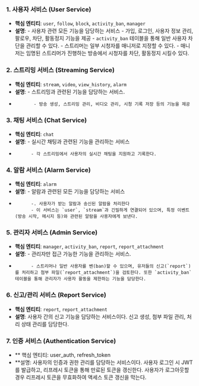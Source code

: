 ### 1. **사용자 서비스 (User Service)**
   - **핵심 엔티티**: `user`, `follow`, `block`, `activity_ban`, `manager`
   - **설명**: - 사용자 관련 모든 기능을 담당하는 서비스
               - 가입, 로그인, 사용자 정보 관리, 팔로우, 차단, 활동정지 기능을 제공
               - `activity_ban` 테이블을 통해 일반 사용자 차단을 관리할 수 있다.
               - 스트리머는 일부 시청자를 매니저로 지정할 수 있다.
               - 매니저는 임명된 스트리머가 진행하는 방송에서 시청자를 차단, 활동정지 시킬수 있다.
### 2. **스트리밍 서비스 (Streaming Service)**
   - **핵심 엔티티**: `stream`, `video`, `view_history`, `alarm`
   - **설명**:  - 스트리밍과 관련된 기능을 담당하는 서비스.
   -            - 방송 생성, 스트리밍 관리, 비디오 관리, 시청 기록 저장 등의 기능을 제공

### 3. **채팅 서비스 (Chat Service)**
   - **핵심 엔티티**: `chat`
   - **설명**: - 실시간 채팅과 관련된 기능을 관리하는 서비스
   -           - 각 스트리밍에서 사용자의 실시간 채팅을 지원하고 기록한다.

### 4. **알람 서비스 (Alarm Service)**
   - **핵심 엔티티**: `alarm`
   - **설명**: - 알람과 관련된 모든 기능을 담당하는 서비스
   -           -. 사용자가 받는 알람과 송신된 알람을 처리한다
               - 이 서비스는 `user`, `stream`과 긴밀하게 연결되어 있으며, 특정 이벤트(방송 시작, 메시지 등)와 관련된 알람을 사용자에게 보낸다.

### 5. **관리자 서비스 (Admin Service)**
   - **핵심 엔티티**: `manager`, `activity_ban`, `report`, `report_attachment`
   - **설명**: - 관리자만 접근 가능한 기능을 관리하는 서비스.
   -           - 스트리머나 일반 사용자를 벤(ban)할 수 있으며, 유저들의 신고(`report`)를 처리하고 첨부 파일(`report_attachment`)을 검토한다. 또한 `activity_ban` 테이블을 통해 관리자가 사용자 활동을 제한하는 기능을 담당한다.

### 6. **신고/관리 서비스 (Report Service)**
   - **핵심 엔티티**: `report`, `report_attachment`
   - **설명**: 사용자 간의 신고 기능을 담당하는 서비스이다. 신고 생성, 첨부 파일 관리, 처리 상태 관리를 담당한다.
### 7. 인증 서비스 (Authentication Service)
   - ** 핵심 엔티티: user_auth, refresh_token
   - **설명: 사용자의 인증과 권한 관리를 담당하는 서비스이다. 사용자 로그인 시 JWT를 발급하고, 리프레시 토큰을 통해 만료된 토큰을 갱신한다. 사용자가 로그아웃할 경우 리프레시 토큰을 무효화하여 액세스 토큰 갱신을 막는다.

